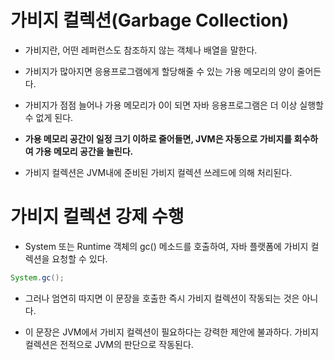# 가비지 컬렉션(Garbage Collection)

- 가비지란, 어떤 레퍼런스도 참조하지 않는 객체나 배열을 말한다.

- 가비지가 많아지면 응용프로그램에게 할당해줄 수 있는 가용 메모리의 양이 줄어든다.

- 가비지가 점점 늘어나 가용 메모리가 0이 되면 자바 응용프로그램은 더 이상 실행할 수 없게 된다.

- **가용 메모리 공간이 일정 크기 이하로 줄어들면, JVM은 자동으로 가비지를 회수하여 가용 메모리 공간을 늘린다.**

- 가비지 컬렉션은 JVM내에 준비된 가비지 컬렉션 쓰레드에 의해 처리된다.

# 가비지 컬렉션 강제 수행

- System 또는 Runtime 객체의 gc() 메소드를 호출하여, 자바 플랫폼에 가비지 컬렉션을 요청할 수 있다.

```java
System.gc();
```

- 그러나 엄연히 따지면 이 문장을 호출한 즉시 가비지 컬렉션이 작동되는 것은 아니다.

- 이 문장은 JVM에서 가비지 컬렉션이 필요하다는 강력한 제안에 불과하다. 가비지 컬렉션은 전적으로 JVM의 판단으로 작동된다.
